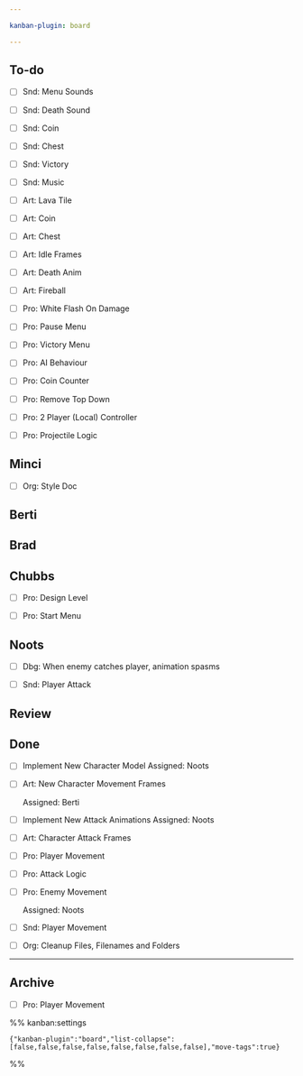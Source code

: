 ```yaml
---

kanban-plugin: board

---
```


## To-do

- [ ] Snd: Menu Sounds
- [ ] Snd: Death Sound
- [ ] Snd: Coin
- [ ] Snd: Chest
- [ ] Snd: Victory
- [ ] Snd: Music
- [ ] Art: Lava Tile
- [ ] Art: Coin
- [ ] Art: Chest
- [ ] Art: Idle Frames
- [ ] Art: Death Anim
- [ ] Art: Fireball
- [ ] Pro: White Flash On Damage
- [ ] Pro: Pause Menu
- [ ] Pro: Victory Menu
- [ ] Pro: AI Behaviour
- [ ] Pro: Coin Counter
- [ ] Pro: Remove Top Down
- [ ] Pro: 2 Player (Local) Controller
- [ ] Pro: Projectile Logic


## Minci

- [ ] Org: Style Doc


## Berti



## Brad



## Chubbs

- [ ] Pro: Design Level
- [ ] Pro:  Start Menu


## Noots

- [ ] Dbg: When enemy catches player, animation spasms
- [ ] Snd: Player Attack


## Review



## Done

- [ ] Implement New Character Model
	Assigned: Noots
- [ ] Art: New Character Movement Frames
	
	Assigned: Berti
- [ ] Implement New Attack Animations
	Assigned: Noots
- [ ] Art: Character Attack Frames
- [ ] Pro: Player Movement
- [ ] Pro: Attack Logic
- [ ] Pro: Enemy Movement
	
	Assigned: Noots
- [ ] Snd: Player Movement
- [ ] Org: Cleanup Files, Filenames and Folders


***

## Archive

- [ ] Pro: Player Movement

%% kanban:settings
```
{"kanban-plugin":"board","list-collapse":[false,false,false,false,false,false,false,false],"move-tags":true}
```
%%